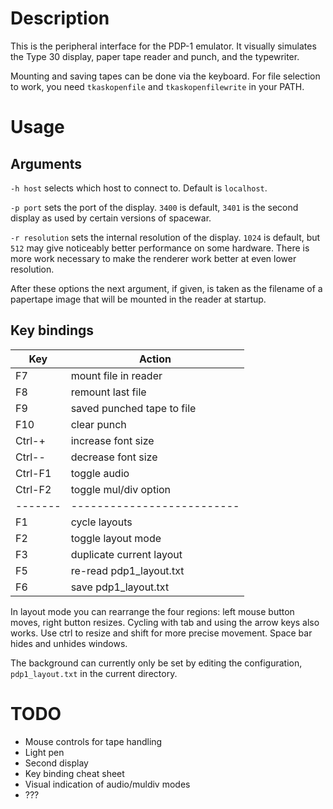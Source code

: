 # Description

This is the peripheral interface for the PDP-1 emulator.
It visually simulates the Type 30 display,
paper tape reader and punch, and the typewriter.

Mounting and saving tapes can be done via the keyboard.
For file selection to work, you need
`tkaskopenfile` and `tkaskopenfilewrite` in your PATH.

# Usage

## Arguments

`-h host` selects which host to connect to. Default is `localhost`.

`-p port` sets the port of the display. `3400` is default,
`3401` is the second display as used by certain versions of spacewar.

`-r resolution` sets the internal resolution of the display.
`1024` is default, but `512` may give noticeably better performance
on some hardware.
There is more work necessary to make the renderer work better
at even lower resolution.

After these options the next argument, if given,
is taken as the filename of a papertape image
that will be mounted in the reader at startup.

## Key bindings

| Key     | Action                     |
| ------- | -------------------------- |
| F7      | mount file in reader       |
| F8      | remount last file          |
| F9      | saved punched tape to file |
| F10     | clear punch                |
| Ctrl-+  | increase font size         |
| Ctrl--  | decrease font size         |
| Ctrl-F1 | toggle audio               |
| Ctrl-F2 | toggle mul/div option      |
| ------- | -------------------------- |
| F1      | cycle layouts              |
| F2      | toggle layout mode         |
| F3      | duplicate current layout   |
| F5      | re-read pdp1_layout.txt    |
| F6      | save pdp1_layout.txt       |

In layout mode you can rearrange the four regions:
left mouse button moves, right button resizes.
Cycling with tab and using the arrow keys also works.
Use ctrl to resize and shift for more precise movement.
Space bar hides and unhides windows.

The background can currently only be set by editing the configuration,
`pdp1_layout.txt` in the current directory.

# TODO

* Mouse controls for tape handling
* Light pen
* Second display
* Key binding cheat sheet
* Visual indication of audio/muldiv modes
* ???
